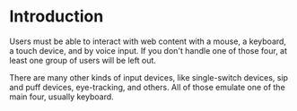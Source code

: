 # Introduction

Users must be able to interact with web content with a mouse, a keyboard, a touch device, and by voice input. If you don't handle one of those four, at least one group of users will be left out.

There are many other kinds of input devices, like single-switch devices, sip and puff devices, eye-tracking, and others. All of those emulate one of the main four, usually keyboard.